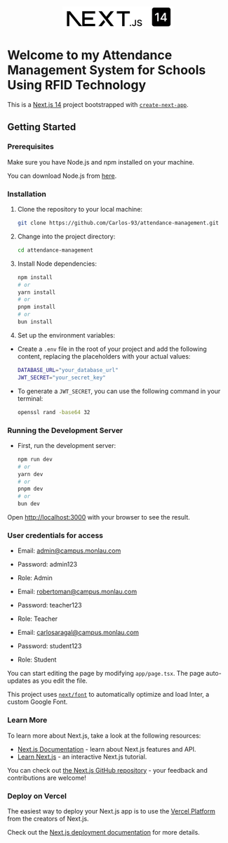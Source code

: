 <p align="center"><img src="https://github.com/Carlos-93/attendance-management/blob/master/public/next-14.png" alt="Next Logo" title="Next.js Logo" width="50%"></p>

# Welcome to my Attendance Management System for Schools Using RFID Technology

This is a [Next.js 14](https://nextjs.org/) project bootstrapped with [`create-next-app`](https://github.com/vercel/next.js/tree/canary/packages/create-next-app).

## Getting Started

### Prerequisites

Make sure you have Node.js and npm installed on your machine. 

You can download Node.js from [here](https://nodejs.org/).

### Installation

1. Clone the repository to your local machine:
    ```bash
    git clone https://github.com/Carlos-93/attendance-management.git
    ```
2. Change into the project directory:
    ```bash
    cd attendance-management
    ```
3. Install Node dependencies:
    ```bash
    npm install
    # or
    yarn install
    # or
    pnpm install
    # or
    bun install
    ```

4. Set up the environment variables:

- Create a `.env` file in the root of your project and add the following content, replacing the placeholders with your actual values:
    ```bash
    DATABASE_URL="your_database_url"
    JWT_SECRET="your_secret_key"
    ```

- To generate a `JWT_SECRET`, you can use the following command in your terminal:
    ```bash
    openssl rand -base64 32
    ```

### Running the Development Server

- First, run the development server:
    ```bash
    npm run dev
    # or
    yarn dev
    # or
    pnpm dev
    # or
    bun dev
    ```

Open [http://localhost:3000](http://localhost:3000) with your browser to see the result.

### User credentials for access

- Email: admin@campus.monlau.com
- Password: admin123
- Role: Admin


- Email: robertoman@campus.monlau.com
- Password: teacher123
- Role: Teacher


- Email: carlosaragal@campus.monlau.com
- Password: student123
- Role: Student

You can start editing the page by modifying `app/page.tsx`. The page auto-updates as you edit the file.

This project uses [`next/font`](https://nextjs.org/docs/basic-features/font-optimization) to automatically optimize and load Inter, a custom Google Font.

### Learn More

To learn more about Next.js, take a look at the following resources:

- [Next.js Documentation](https://nextjs.org/docs) - learn about Next.js features and API.
- [Learn Next.js](https://nextjs.org/learn) - an interactive Next.js tutorial.

You can check out [the Next.js GitHub repository](https://github.com/vercel/next.js/) - your feedback and contributions are welcome!

### Deploy on Vercel

The easiest way to deploy your Next.js app is to use the [Vercel Platform](https://vercel.com/new?utm_medium=default-template&filter=next.js&utm_source=create-next-app&utm_campaign=create-next-app-readme) from the creators of Next.js.

Check out the [Next.js deployment documentation](https://nextjs.org/docs/deployment) for more details.
